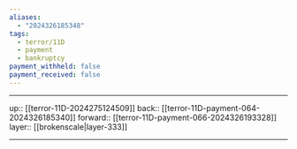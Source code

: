 ```yaml
---
aliases:
  - "2024326185348"
tags:
  - terror/11D
  - payment
  - bankruptcy
payment_withheld: false
payment_received: false
---
```




***

up:: [[terror-11D-2024275124509]]
back:: [[terror-11D-payment-064-2024326185340]]
forward:: [[terror-11D-payment-066-2024326193328]]
layer:: [[brokenscale|layer-333]]

***
